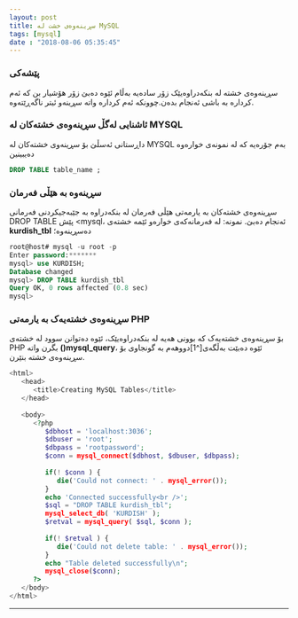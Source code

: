 ```yaml
---
layout: post
title: سڕینەوەی خشت لە MySQL
tags: [mysql]
date : "2018-08-06 05:35:45"
---
```


### پێشەکی

سڕینەوەی خشتە لە بنکەدراوەیێک زۆر سادەیە بەڵام ئێوە دەبێ زۆر هۆشیار بن کە ئەم کردارە بە باشی ئەنجام بدەن.چوونکە ئەم کردارە واتە سڕینەو ئیتر ناگەڕێتەوە.

### ئاشنایی لەگڵ سڕینەوەی خشتەکان لە MYSQL

داڕستانی ئەسڵێ بۆ سڕینەوی خشتەکان لە MYSQL بەم جۆرەیە کە لە نمونەی خوارەوە دەیبینین

```sql
DROP TABLE table_name ;
```



### سڕینەوە بە هێڵی فەرمان

سڕینەوەی خشتەکان بە یارمەتی هێڵی فەرمان لە بنکەدراوە بە جێبەجیکردنی فەرمانی DROP TABLE پێش <mysql، ئەنجام دەبێ.
نمونە:
لە فەرمانەکەی خوارەو ئێمە خشتەی **kurdish_tbl** دەسڕینەوە؛

```sql
root@host# mysql -u root -p
Enter password:*******
mysql> use KURDISH;
Database changed
mysql> DROP TABLE kurdish_tbl
Query OK, 0 rows affected (0.8 sec)
mysql>
```



### سڕینەوەی خشتەیەک بە یارمەتی PHP

بۆ سڕینەوەی خشتەیەک کە بوونی هەیە لە بنکەدراوەیێک، ئێوە دەتوانن سوود لە خشتەی PHP بگرن واتە **()mysql_query**، ئێوە دەبێت بەڵگەی[^1]دووهەم بە گونجاوی بۆ سڕینەوەی خشتە بنێرن.

```php
<html>
   <head>
      <title>Creating MySQL Tables</title>
   </head>
    
   <body>
      <?php
         $dbhost = 'localhost:3036';
         $dbuser = 'root';
         $dbpass = 'rootpassword';
         $conn = mysql_connect($dbhost, $dbuser, $dbpass);
          
         if(! $conn ) {
            die('Could not connect: ' . mysql_error());
         }
         echo 'Connected successfully<br />';
         $sql = "DROP TABLE kurdish_tbl";
         mysql_select_db( 'KURDISH' );
         $retval = mysql_query( $sql, $conn );
          
         if(! $retval ) {
            die('Could not delete table: ' . mysql_error());
         }
         echo "Table deleted successfully\n";
         mysql_close($conn);
      ?>
   </body>
</html>
```

------

[^2]: Argument 

